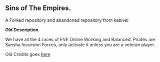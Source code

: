 ## Sins of The Empires.

A Forked repository and abandoned repository from kabivel

**Old Description**

We have all the 4 races of EVE Online Working and Balanced.
Pirates are Sansha Incursion Forces, only activate it unless you are a veteran player.

Old Credits goes [here](https://github.com/HAN-105/SOTE-Mods/blob/master/Old%20Credits.txt)
